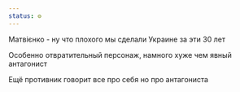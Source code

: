```yaml
---
status: ⚙️
---
```


Матвієнко - ну что плохого мы сделали Украине за эти 30 лет  
  
Особенно отвратительный персонаж, намного хуже чем явный антагонист  
  
Ещё противник говорит все про себя но про антагониста